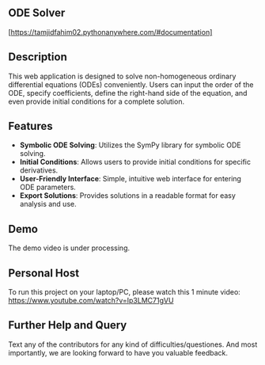 ## ODE Solver

[https://tamjidfahim02.pythonanywhere.com/#documentation]


## Description

This web application is designed to solve non-homogeneous ordinary differential equations (ODEs) conveniently. Users can input the order of the ODE, specify coefficients, define the right-hand side of the equation, and even provide initial conditions for a complete solution.

## Features

- **Symbolic ODE Solving**: Utilizes the SymPy library for symbolic ODE solving.
- **Initial Conditions**: Allows users to provide initial conditions for specific derivatives.
- **User-Friendly Interface**: Simple, intuitive web interface for entering ODE parameters.
- **Export Solutions**: Provides solutions in a readable format for easy analysis and use.

## Demo
The demo video is under processing.

## Personal Host
To run this project on your laptop/PC, please watch this 1 minute video: https://www.youtube.com/watch?v=Ip3LMC71gVU

## Further Help and Query
Text any of the contributors for any kind of difficulties/questiones. And most importantly, we are looking forward to have you valuable feedback. 


